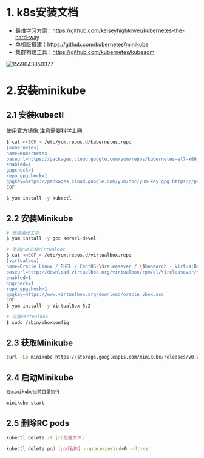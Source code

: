 # 1. k8s安装文档

- 最难学习方案：https://github.com/kelseyhightower/kubernetes-the-hard-way
- 单机版搭建：https://github.com/kubernetes/minikube
- 集群构建工具：https://github.com/kubernetes/kubeadm

![1559643850377](//ws3.sinaimg.cn/mw690/b8a27c2fgy1g3par4j1uej211l0nggum.jpg)

# 2.安装minikube

## 2.1 安装kubectl

使用官方镜像,注意需要科学上网

```bash
$ cat <<EOF > /etc/yum.repos.d/kubernetes.repo
[kubernetes]
name=Kubernetes
baseurl=https://packages.cloud.google.com/yum/repos/kubernetes-el7-x86_64
enabled=1
gpgcheck=1
repo_gpgcheck=1
gpgkey=https://packages.cloud.google.com/yum/doc/yum-key.gpg https://packages.cloud.google.com/yum/doc/rpm-package-key.gpg
EOF

$ yum install -y kubectl
```



## 2.2 安装Minikube

```bash
# 安装编译工具
$ yum install -y gcc kernel-devel

# 使用yum安装virtualbox
$ cat <<EOF > /etc/yum.repos.d/virtualbox.repo
[virtualbox]
name=Oracle Linux / RHEL / CentOS-\$releasever / \$basearch - VirtualBox
baseurl=http://download.virtualbox.org/virtualbox/rpm/el/\$releasever/\$basearch
enabled=1
gpgcheck=1
repo_gpgcheck=1
gpgkey=https://www.virtualbox.org/download/oracle_vbox.asc
EOF
$ yum install -y VirtualBox-5.2

# 设置virtualbox
$ sudo /sbin/vboxconfig
```



## 2.3 获取Minikube

```bash
curl -Lo minikube https://storage.googleapis.com/minikube/releases/v0.28.1/minikube-linux-amd64 && chmod +x minikube && sudo mv minikube /usr/local/bin/
```



## 2.4 启动Minikube

```bash
在minikube当前目录执行 

minikube start
```



## 2.5 删除RC pods

```bash
kubectl delete -f [rc配置文件]

kubectl delete pod [pod名称] --grace-period=0 --force
```